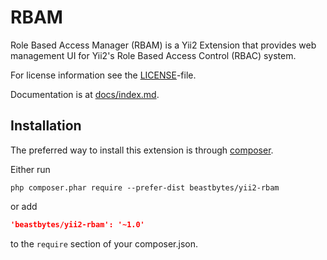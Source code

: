 # RBAM
Role Based Access Manager (RBAM) is a Yii2 Extension that provides web management UI for Yii2's Role Based Access Control (RBAC) system.

For license information see the [LICENSE](LICENSE.md)-file.

Documentation is at [docs/index.md](docs/index.md).

## Installation

The preferred way to install this extension is through [composer](http://getcomposer.org/download/).

Either run

```
php composer.phar require --prefer-dist beastbytes/yii2-rbam
```

or add

```json
'beastbytes/yii2-rbam': '~1.0'
```

to the `require` section of your composer.json.

